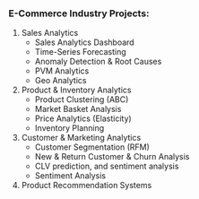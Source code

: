 ### E-Commerce Industry Projects:
1) Sales Analytics
     * Sales Analytics Dashboard
     *	Time-Series Forecasting
     * Anomaly Detection & Root Causes
     * PVM Analytics
     * Geo Analytics
2) Product & Inventory Analytics
     * Product Clustering (ABC)
     * Market Basket Analysis
     * Price Analytics (Elasticity)
     * Inventory Planning
4) Customer & Marketing Analytics
     * Customer Segmentation (RFM)
     * New & Return Customer & Churn Analysis
     * CLV prediction, and sentiment analysis
     * Sentiment Analysis
5) Product Recommendation Systems
